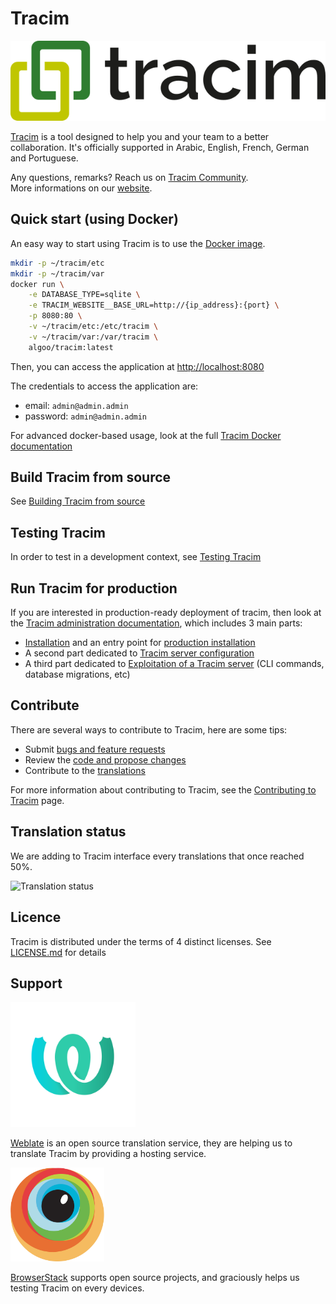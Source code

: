 # Tracim

![logo_tracim](./doc/logos/logo_tracim.png)

[Tracim](https://www.tracim.fr) is a tool designed to help you and your team to a better collaboration.
It's officially supported in Arabic, English, French, German and Portuguese.

Any questions, remarks? Reach us on [Tracim Community](https://public-community.tracim.fr).  
More informations on our [website](https://www.tracim.fr).

## Quick start (using Docker)

An easy way to start using Tracim is to use the [Docker image](https://hub.docker.com/r/algoo/tracim/).

```bash
mkdir -p ~/tracim/etc
mkdir -p ~/tracim/var
docker run \
    -e DATABASE_TYPE=sqlite \
    -e TRACIM_WEBSITE__BASE_URL=http://{ip_address}:{port} \
    -p 8080:80 \
    -v ~/tracim/etc:/etc/tracim \
    -v ~/tracim/var:/var/tracim \
    algoo/tracim:latest
```

Then, you can access the application at <http://localhost:8080>

The credentials to access the application are:

- email: `admin@admin.admin`
- password: `admin@admin.admin`

<!-- We have to update Docker documentation according to this one -->
For advanced docker-based usage, look at the full [Tracim Docker documentation](./tools_docker/)

## Build Tracim from source

See [Building Tracim from source](./docs/development/app_building.md)

## Testing Tracim

In order to test in a development context, see [Testing Tracim](./docs/development/test/testing.md)

## Run Tracim for production

If you are interested in production-ready deployment of tracim, then look at the [Tracim administration documentation](./docs/administration), which includes 3 main parts:

- [Installation](./docs/administration/installation) and an entry point for [production installation](./docs/administration/installation/production.md)
- A second part dedicated to [Tracim server configuration](./docs/administration/configuration)
- A third part dedicated to [Exploitation of a Tracim server](./docs/administration/exploitation) (CLI commands, database migrations, etc)

## Contribute

There are several ways to contribute to Tracim, here are some tips:

- Submit [bugs and feature requests](https://github.com/tracim/tracim/issues)
- Review the [code and propose changes](https://github.com/tracim/tracim/pulls)
- Contribute to the [translations](https://hosted.weblate.org/projects/tracim/)

<!-- We should explain in CONTRIBUTING.md how to build from source,   -->
<!-- how to start tests, the code guidelines we respect how to submit -->
<!-- a pull request, how to find an issue to work on and how to       -->
<!-- contribute to the translations.                                  -->
For more information about contributing to Tracim, see the [Contributing to Tracim](./CONTRIBUTING.md) page.

## Translation status

We are adding to Tracim interface every translations that once reached 50%.

![Translation status](https://hosted.weblate.org/widgets/tracim/en/multi-auto.svg)

## Licence

Tracim is distributed under the terms of 4 distinct licenses. See [LICENSE.md](./LICENSE.md) for details

## Support

<img src="docs/development/logos/logo_weblate.png" alt="logo_weblate" width="200"/>

[Weblate](https://weblate.org) is an open source translation service, they are helping us to translate Tracim by providing a hosting service.

<img src="docs/development/logos/logo_browserstack.png" alt="logo_browserstack" width="150"/>

[BrowserStack](https://www.browserstack.com) supports open source projects, and graciously helps us testing Tracim on every devices.

<!-- END -->
